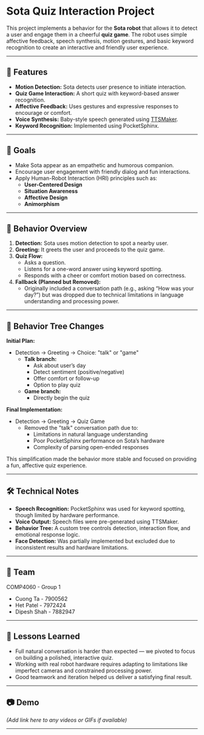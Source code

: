 # Sota Quiz Interaction Project

This project implements a behavior for the **Sota robot** that allows it to detect a user and engage them in a cheerful **quiz game**. The robot uses simple affective feedback, speech synthesis, motion gestures, and basic keyword recognition to create an interactive and friendly user experience.

---

## 👾 Features

- **Motion Detection:** Sota detects user presence to initiate interaction.
- **Quiz Game Interaction:** A short quiz with keyword-based answer recognition.
- **Affective Feedback:** Uses gestures and expressive responses to encourage or comfort.
- **Voice Synthesis:** Baby-style speech generated using [TTSMaker](https://ttsmaker.com/).
- **Keyword Recognition:** Implemented using PocketSphinx.

---

## 🎯 Goals

- Make Sota appear as an empathetic and humorous companion.
- Encourage user engagement with friendly dialog and fun interactions.
- Apply Human-Robot Interaction (HRI) principles such as:
  - **User-Centered Design**
  - **Situation Awareness**
  - **Affective Design**
  - **Animorphism**

---

## 🧠 Behavior Overview

1. **Detection:** Sota uses motion detection to spot a nearby user.
2. **Greeting:** It greets the user and proceeds to the quiz game.
3. **Quiz Flow:**
   - Asks a question.
   - Listens for a one-word answer using keyword spotting.
   - Responds with a cheer or comfort motion based on correctness.
4. **Fallback (Planned but Removed):**
   - Originally included a conversation path (e.g., asking “How was your day?”) but was dropped due to technical limitations in language understanding and processing power.

---

## 🌲 Behavior Tree Changes

**Initial Plan:**
- Detection → Greeting → Choice: "talk" or "game"
  - **Talk branch:**
    - Ask about user’s day
    - Detect sentiment (positive/negative)
    - Offer comfort or follow-up
    - Option to play quiz
  - **Game branch:**
    - Directly begin the quiz
    
**Final Implementation:**
- Detection → Greeting → Quiz Game
  - Removed the "talk" conversation path due to:
    - Limitations in natural language understanding
    - Poor PocketSphinx performance on Sota’s hardware
    - Complexity of parsing open-ended responses

This simplification made the behavior more stable and focused on providing a fun, affective quiz experience.

---

## 🛠️ Technical Notes

- **Speech Recognition:** PocketSphinx was used for keyword spotting, though limited by hardware performance.
- **Voice Output:** Speech files were pre-generated using TTSMaker.
- **Behavior Tree:** A custom tree controls detection, interaction flow, and emotional response logic.
- **Face Detection:** Was partially implemented but excluded due to inconsistent results and hardware limitations.

---

## 🤝 Team

COMP4060 - Group 1

- Cuong Ta - 7900562
- Het Patel - 7972424
- Dipesh Shah - 7882947

---

## 📌 Lessons Learned

- Full natural conversation is harder than expected — we pivoted to focus on building a polished, interactive quiz.
- Working with real robot hardware requires adapting to limitations like imperfect cameras and constrained processing power.
- Good teamwork and iteration helped us deliver a satisfying final result.

---

## 📷 Demo

*(Add link here to any videos or GIFs if available)*

---
